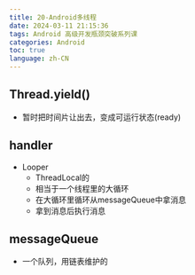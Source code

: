 ```yaml
---
title: 20-Android多线程
date: 2024-03-11 21:15:36
tags: Android 高级开发瓶颈突破系列课
categories: Android
toc: true
language: zh-CN
---
```


## Thread.yield()

- 暂时把时间片让出去，变成可运行状态(ready)

## handler

- Looper
  - ThreadLocal的
  - 相当于一个线程里的大循环
  - 在大循环里循环从messageQueue中拿消息
  - 拿到消息后执行消息
## messageQueue

- 一个队列，用链表维护的